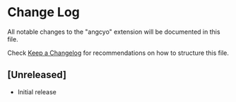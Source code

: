 # Change Log

All notable changes to the "angcyo" extension will be documented in this file.

Check [Keep a Changelog](http://keepachangelog.com/) for recommendations on how to structure this file.

## [Unreleased]

- Initial release